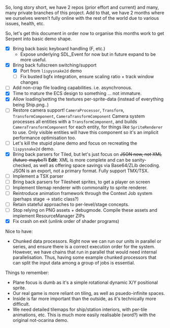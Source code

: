 So, long story short, we have 2 repos (prior effort and current) and many, many private
branches of this project. Add to that, we have 2 months where we ourselves weren't fully
online with the rest of the world due to various issues, health, etc.

So, let's get this document in order now to organise this months work to get Serpent into
basic demo shape.

 - [x] Bring back basic keyboard handling (F, etc.)
    - Expose underlying SDL_Event for now but in future expand to be more useful.
 - [x] Bring back fullscreen switching/support
    - [x] Port from `lispysnake2d` demo
    - [ ] Fix busted bgfx integration, ensure scaling ratio + track window changes
 - [ ] Add non-crap file loading capabilities. i.e. asynchronous.
 - [x] Time to mature the ECS design to something ... not immature.
 - [x] Allow loading/setting the textures per-sprite-data (instead of everything being Ship.png..)
 - [ ] Restore camera support! `CameraProcessor`, `Transform`, `TransformComponent`, `CameraTransformComponent`
       Camera system processes all entities with a `TransformComponent`, and builds `CameraTransformComponent`
       for each entity, for things like `SpriteRenderer` to use. Only visible entities will have this
       component so it's an implicit performance optimisation too.
 - [ ] Let's kill the stupid plane demo and focus on recreating the `lispysnake2d` demo.
 - [x] Bring back parsers for Tiled, but let's just focus on ~~JSON now, not XML (future-maybe?)~~
   **Edit**: XML is more complete and can be sanity-checked, as well as offering space savings
   via Base64/ZLib decoding. JSON is an export, not a primary format. Fully support TMX/TSX.
 - [ ] Implement a TSX parser
 - [ ] Bring back parsers for Tilesheet sprites, to get a player on screen
 - [ ] Implement tilemap renderer with commonality to sprite renderer.
 - [ ] Reintroduce animation framework through the Context Job system (perhaps stage -> static class?)
 - [ ] Retain stateful approaches to per-level/stage concepts.
 - [ ] Stop relying on PNG assets + debugmode. Compile these assets and implement ResourceManager ZIPs
 - [x] Fix crash on exit (unlink order of shader programs)

Nice to have:

 - Chunked data processors. Right now we can run our units in parallel or series, and ensure
   there is a correct execution order for the system. However, we have chains that run in parallel
   that would need internal parallelisation. Thus, having some example chunked processors that can
   split the input data among a group of jobs is essential.


Things to remember:

 - Plane focus is dumb as it's a simple rotational dynamic X/Y positional sprite.
 - Our real game is more reliant on tiling, as well as psuedo-infinite spaces.
 - Inside is far more important than the outside, as it's technically more difficult.
 - We need detailed tilemaps for ship/station interiors, with per-tile animations, etc.
   This is much more easily realisable (word?) with the original not-ocarina demo.
